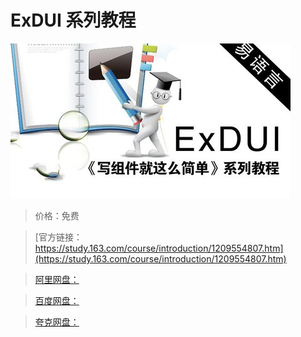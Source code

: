 # ExDUI 系列教程

![img](../../../assets/study163/free/5ca76eb831984b2b8b9318e680519f48.jpg)

> 价格：免费

> [官方链接：https://study.163.com/course/introduction/1209554807.htm](https://study.163.com/course/introduction/1209554807.htm)

> [阿里网盘：]()

> [百度网盘：]()

> [夸克网盘：]()
